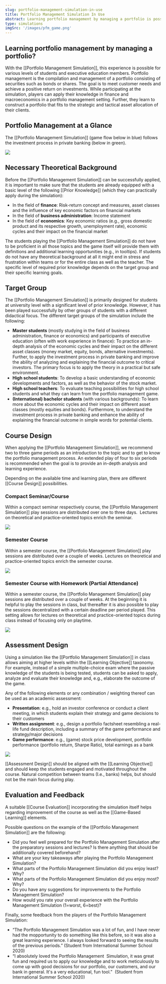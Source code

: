 ```yaml
---
slug: portfolio-management-simulation-in-use
title: Portfolio Management Simulation In Use
abstract: Learning portfolio management by managing a portfolio is possible with our in-house developed Portfolio Management Game. This use case describes how the players can apply their knowledge of finance and macroeconomics in a portfolio management setting.
type: simulations
imgSrc: '/images/pfm_game.png'
---
```


## Learning portfolio management by managing a portfolio?

With the [[Portfolio Management Simulation]], this experience is possible for various levels of students and executive education members. Portfolio management is the compilation and management of a portfolio consisting of securities such as bonds or shares. The goal is to meet customer needs and achieve a positive return on investments. While participating at the simulation, players can apply their knowledge in finance and macroeconomics in a portfolio management setting. Further, they learn to construct a portfolio that fits to the strategic and tactical asset allocation of their clients.

## Portfolio Management at a Glance

The [[Portfolio Management Simulation]] (game flow below in blue) follows the investment process in private banking (below in green).

![](https://sos-ch-dk-2.exo.io/gbl-uzh/UC_PMG_PMataGlance_bg.png)

## Necessary Theoretical Background

Before the [[Portfolio Management Simulation]] can be successfully applied, it is important to make sure that the students are already equipped with a basic level of the following [[Prior Knowledge]] (which they can practically apply during the simulation):

- In the field of **finance**: Risk-return concept and measures, asset classes and the influence of key economic factors on financial markets
- In the field of **business administration**: Income statement
- In the field of **economics**: Key economic ratios (e.g., gross domestic product and its respective growth, unemployment rate), economic cycles and their impact on the financial market

The students playing the [[Portfolio Management Simulation]] do not have to be proficient in all those topics and the game itself will provide them with definitions and additional learning opportunities (e.g., in tooltips). If students do not have any theoretical background at all it might end in stress and frustration within teams or for the entire class as well as the teacher. The specific level of required prior knowledge depends on the target group and their specific learning goals.

## Target Group

The [[Portfolio Management Simulation]] is primarily designed for students at university level with a significant level of prior knowledge. However, it has been played successfully by other groups of students with a different didactical focus. The different target groups of the simulation include the following:

- **Master students** (mostly studying in the field of business administration, finance or economics) and participants of executive education (often with work experience in finance): To practice an in-depth analysis of the economic cycles and their impact on the different asset classes (money market, equity, bonds, alternative investments). Further, to apply the investment process in private banking and improve the ability of analyzing and explaining the financial outcome to critical investors. The primary focus is to apply the theory in a practical but safe environment.
- **High school students**: To develop a basic understanding of economic developments and factors, as well as the behavior of the stock market.
- **High school teachers**: To evaluate teaching possibilities for high school students and what they can learn from the portfolio management game.
- **(International) bachelor students** (with various backgrounds): To learn more about the economic cycles and their impact on different asset classes (mostly equities and bonds). Furthermore, to understand the investment process in private banking and enhance the ability of explaining the financial outcome in simple words for potential clients.

## Course Design

When applying the [[Portfolio Management Simulation]], we recommend two to three game periods as an introduction to the topic and to get to know the portfolio management process. An extended play of four to six periods is recommended when the goal is to provide an in-depth analysis and learning experience.

Depending on the available time and learning plan, there are different [[Course Design]] possibilities.

### Compact Seminar/Course

Within a compact seminar respectively course, the [[Portfolio Management Simulation]] play sessions are distributed over one to three days.  Lectures on theoretical and practice-oriented topics enrich the seminar.

![](https://sos-ch-dk-2.exo.io/gbl-uzh/UC_PMG_CompactSeminar_bg.png)

### Semester Course

Within a semester course, the [[Portfolio Management Simulation]] play sessions are distributed over a couple of weeks. Lectures on theoretical and practice-oriented topics enrich the semester course.

![](https://sos-ch-dk-2.exo.io/gbl-uzh/UC_PMG_SemesterCourse_bg.png)

### Semester Course with Homework (Partial Attendance)

Within a semester course, the [[Portfolio Management Simulation]] play sessions are distributed over a couple of weeks. At the beginning it is helpful to play the sessions in class, but thereafter it is also possible to play the sessions decentralized with a certain deadline per period played. This setting allows for lectures on theoretical and practice-oriented topics during class instead of focusing only on playtime.

![](https://sos-ch-dk-2.exo.io/gbl-uzh/UC_PMG_SemesterCourseHomework_bg.png)

## Assessment Design

Using a simulation like the [[Portfolio Management Simulation]] in class allows aiming at higher levels within the [[Learning Objective]] taxonomy. For example, instead of a simple multiple-choice exam where the passive knowledge of the students is being tested, students can be asked to apply, analyze and evaluate their knowledge and, e.g., elaborate the outcome of the game.

Any of the following elements or any combination / weighting thereof can be used as an academic assessment:

- **Presentation**: e.g., hold an investor conference or conduct a client meeting, in which students explain their strategy and game decisions to their customers
- **Written assignment**: e.g., design a portfolio factsheet resembling a real-life fund description, including a summary of the game performance and strategy/major decisions
- **Game performance**: e.g., (game) stock price development, portfolio performance (portfolio return, Sharpe Ratio), total earnings as a bank

![](https://sos-ch-dk-2.exo.io/gbl-uzh/UC_PMG_AssignmentDesign_bg.png)

[[Assessment Design]] should be aligned with the [[Learning Objective]] and should keep the students engaged and motivated throughout the course. Natural competition between teams (I.e., banks) helps, but should not be the main focus during play.

## Evaluation and Feedback

A suitable [[Course Evaluation]] incorporating the simulation itself helps regarding improvement of the course as well as the [[Game-Based Learning]] elements.

Possible questions on the example of the [[Portfolio Management Simulation]] are the following:

- Did you feel well prepared for the Portfolio Management Simulation after the preparatory sessions and lectures? Is there anything that should be additionally covered beforehand?
- What are your key takeaways after playing the Portfolio Management Simulation?
- What parts of the Portfolio Management Simulation did you enjoy least? Why?
- What parts of the Portfolio Management Simulation did you enjoy most? Why?
- Do you have any suggestions for improvements to the Portfolio Management Simulation?
- How would you rate your overall experience with the Portfolio Management Simulation (1=worst, 6=best)?

Finally, some feedback from the players of the Portfolio Management Simulation:

- “The Portfolio Management Simulation was a lot of fun, and I have never had the mopportunity to do something like this before, so it was also a great learning experience. I always looked forward to seeing the results of the previous periods.” (Student from International Summer School 2020)
- “I absolutely loved the Portfolio Management  Simulation, it was great fun and required us to apply our knowledge and to work meticulously to come up with good decisions for our portfolio, our customers, and our bank in general. It's a very educational, fun tool.”  (Student from International Summer School 2020)
